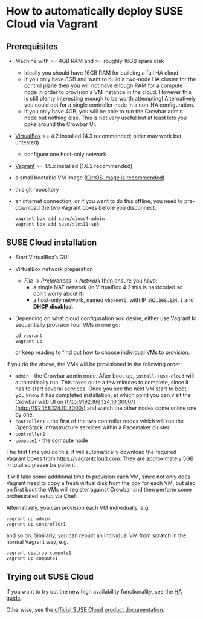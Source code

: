 # How to automatically deploy SUSE Cloud via Vagrant

## Prerequisites

*   Machine with >= 4GB RAM and >= roughly 16GB spare disk
    *   Ideally you should have 16GB RAM for building a full HA cloud.
    *   If you only have 8GB and want to build a two-node HA cluster
        for the control plane then you will not have enough RAM for a
        compute node in order to provision a VM instance in the cloud.
        However this is still plenty interesting enough to be worth
        attempting!  Alternatively you could opt for a single controller
        node in a non-HA configuration.
    *   If you only have 4GB, you will be able to run the Crowbar admin
        node but nothing else.  This is not very useful but at least
        lets you poke around the Crowbar UI.
*   [VirtualBox](https://www.virtualbox.org/wiki/Downloads) >= 4.2 installed
    (4.3 recommended; older may work but untested)
    *   configure one host-only network
*   [Vagrant](http://www.vagrantup.com/) >= 1.5.x installed (1.6.2 recommended)
*   a small bootable VM image ([CirrOS image is recommended](http://download.cirros-cloud.net/))
*   this git repository
*   an internet connection, or if you want to do this offline, you need
    to pre-download the two Vagrant boxes before you disconnect:

        vagrant box add suse/cloud4-admin
        vagrant box add suse/sles11-sp3

## SUSE Cloud installation

*   Start VirtualBox’s GUI
*   VirtualBox network preparation
    *   *File* → *Preferences* → *Network* then ensure you have:
        *   a single NAT network (in VirtualBox 4.2 this is hardcoded so
            don’t worry about it)
        *   a host-only network, named `vboxnet0`, with IP `192.168.124.1`
            and **DHCP disabled**.
*   Depending on what cloud configuration you desire, either use Vagrant
    to sequentially provision four VMs in one go:

        cd vagrant
        vagrant up

    or keep reading to find out how to choose individual VMs to
    provision.

If you do the above, the VMs will be provisioned in the following
order:

*   `admin` - the Crowbar admin node.  After boot-up, `install-suse-cloud`
    will automatically run.  This takes quite a few minutes to complete,
    since it has to start several services.  Once you see the next VM
    start to boot, you know it has completed installation, at which point
    you can visit the Crowbar web UI on
    [http://192.168.124.10:3000/](http://192.168.124.10:3000/) and watch
    the other nodes come online one by one.
*   `controller1` - the first of the two controller nodes which will run
    the OpenStack infrastructure services within a Pacemaker cluster
*   `controller2`
*   `compute1` - the compute node

The first time you do this, it will automatically download the
required Vagrant boxes from https://vagrantcloud.com.  They are
approximately 5GB in total so please be patient.

It will take some additional time to provision each VM, since not only
does Vagrant need to copy a fresh virtual disk from the box for each
VM, but also on first boot the VMs will register against Crowbar and
then perform some orchestrated setup via Chef.

Alternatively, you can provision each VM individually, e.g.

    vagrant up admin
    vagrant up controller1

and so on.  Similarly, you can rebuilt an individual VM from scratch
in the normal Vagrant way, e.g.

    vagrant destroy compute1
    vagrant up compute1

## Trying out SUSE Cloud

If you want to try out the new high availability functionality,
see the [HA guide](HA-guide.md).

Otherwise, see the
[official SUSE Cloud product documentation](https://www.suse.com/documentation/suse-cloud4/).
